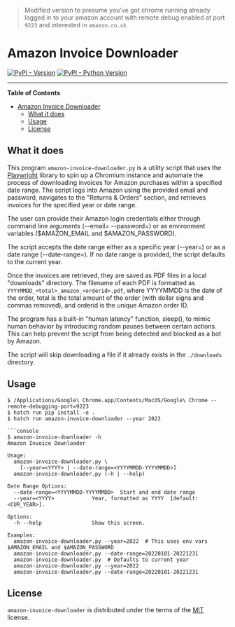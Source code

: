 > Modified version to presume you've got chrome running already logged in to your amazon account with remote debug enabled at port `9223` and interested in `amazon.co.uk`

# Amazon Invoice Downloader

[![PyPI - Version](https://img.shields.io/pypi/v/amazon-invoice-downloader.svg)](https://pypi.org/project/amazon-invoice-downloader)
[![PyPI - Python Version](https://img.shields.io/pypi/pyversions/amazon-invoice-downloader.svg)](https://pypi.org/project/amazon-invoice-downloader)

-----

**Table of Contents**

- [Amazon Invoice Downloader](#amazon-invoice-downloader)
  - [What it does](#what-it-does)
  - [Usage](#usage)
  - [License](#license)

## What it does


This program `amazon-invoice-downloader.py` is a utility script that uses the [Playwright](https://playwright.dev/) library to spin up a Chromium instance and automate the process of downloading invoices for Amazon purchases within a specified date range. The script logs into Amazon using the provided email and password, navigates to the "Returns & Orders" section, and retrieves invoices for the specified year or date range.

The user can provide their Amazon login credentials either through command line arguments (--email=<email> --password=<password>) or as environment variables ($AMAZON_EMAIL and $AMAZON_PASSWORD).

The script accepts the date range either as a specific year (--year=<YYYY>) or as a date range (--date-range=<YYYYMMDD-YYYYMMDD>). If no date range is provided, the script defaults to the current year.

Once the invoices are retrieved, they are saved as PDF files in a local "downloads" directory. The filename of each PDF is formatted as `YYYYMMDD_<total>_amazon_<orderid>.pdf`, where YYYYMMDD is the date of the order, total is the total amount of the order (with dollar signs and commas removed), and orderid is the unique Amazon order ID.

The program has a built-in "human latency" function, sleep(), to mimic human behavior by introducing random pauses between certain actions. This can help prevent the script from being detected and blocked as a bot by Amazon.

The script will skip downloading a file if it already exists in the `./downloads` directory.


## Usage

```console
$ /Applications/Google\ Chrome.app/Contents/MacOS/Google\ Chrome --remote-debugging-port=9223
$ hatch run pip install -e .
$ hatch run amazon-invoice-downloader --year 2023

```console
$ amazon-invoice-downloader -h
Amazon Invoice Downloader

Usage:
  amazon-invoice-downloader.py \
    [--year=<YYYY> | --date-range=<YYYYMMDD-YYYYMMDD>]
  amazon-invoice-downloader.py (-h | --help)

Date Range Options:
  --date-range=<YYYYMMDD-YYYYMMDD>  Start and end date range
  --year=<YYYY>            Year, formatted as YYYY  [default: <CUR_YEAR>].

Options:
  -h --help                Show this screen.

Examples:
  amazon-invoice-downloader.py --year=2022  # This uses env vars $AMAZON_EMAIL and $AMAZON_PASSWORD
  amazon-invoice-downloader.py --date-range=20220101-20221231
  amazon-invoice-downloader.py  # Defaults to current year
  amazon-invoice-downloader.py --year=2022
  amazon-invoice-downloader.py --date-range=20220101-20221231
```


## License

`amazon-invoice-downloader` is distributed under the terms of the [MIT](https://spdx.org/licenses/MIT.html) license.
